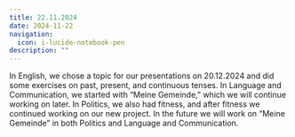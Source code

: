 ```yaml
---
title: 22.11.2024
date: 2024-11-22
navigation:
  icon: i-lucide-notebook-pen
description: ""
---
```


In English, we chose a topic for our presentations on 20.12.2024 and did some exercises on past, present, and continuous tenses. In Language and Communication, we started with “Meine Gemeinde,” which we will continue working on later. In Politics, we also had fitness, and after fitness we continued working on our new project. In the future we will work on “Meine Gemeinde” in both Politics and Language and Communication.

